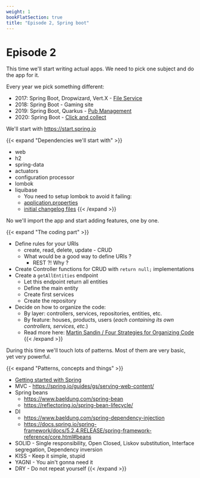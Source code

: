 ```yaml
---
weight: 1
bookFlatSection: true
title: "Episode 2, Spring boot"
---
```


# Episode 2

This time we'll start writing actual apps. We need to pick one subject and do the app for it.

Every year we pick something different:
- 2017: Spring Boot, Dropwizard, Vert.X - [File Service](https://github.com/becoming/spring-boot-vertx-dropwizard)
- 2018: Spring Boot - Gaming site
- 2019: Spring Boot, Quarkus - [Pub Management](https://github.com/becoming/pub-management)
- 2020: Spring Boot - [Click and collect](https://github.com/becoming/click-and-collect)

We'll start with https://start.spring.io

{{< expand "Dependencies we'll start with" >}}
- web
- h2
- spring-data
- actuators
- configuration processor
- lombok
- liquibase
  - You need to setup lombok to avoid it failing: 
  - [application.properties](https://gitlab.com/rodislav/miage2020/-/blob/master/click-and-collect/src/main/resources/application.properties#L1)
  - [initial changelog files](https://gitlab.com/rodislav/miage2020/-/tree/master/click-and-collect/src/main/resources/db/changelog)
{{< /expand >}}

No we'll import the app and start adding features, one by one.

{{< expand "The coding part" >}}
- Define rules for your URIs
  - create, read, delete, update - CRUD
  - What would be a good way to define URIs ?
    - REST ?! Why ?
- Create Controller functions for CRUD with `return null;` implementations
- Create a `getAllEntities` endpoint
    - Let this endpoint return all entities
    - Define the main entity
    - Create first services
    - Create the repository
- Decide on how to organize the code:
  - By layer: controllers, services, repositories, entities, etc.
  - By feature: houses, products, users (_each containing its own controllers, services, etc._)
  - Read more here: [Martin Sandin / Four Strategies for Organizing Code](https://medium.com/@msandin/strategies-for-organizing-code-2c9d690b6f33)
{{< /expand >}}

During this time we'll touch lots of patterns. 
Most of them are very basic, yet very powerful.

{{< expand "Patterns, concepts and things" >}}
- [Getting started with Spring](https://spring.io/projects/spring-boot)
- MVC - https://spring.io/guides/gs/serving-web-content/
- Spring beans
  - https://www.baeldung.com/spring-bean
  - https://reflectoring.io/spring-bean-lifecycle/
- DI 
  - https://www.baeldung.com/spring-dependency-injection
  - https://docs.spring.io/spring-framework/docs/5.2.4.RELEASE/spring-framework-reference/core.html#beans
- SOLID - Single responsibility, Open Closed, Liskov substitution, Interface segregation, Dependency inversion
- KISS - Keep it simple, stupid
- YAGNI - You ain't gonna need it
- DRY - Do not repeat yourself
{{< /expand >}}
